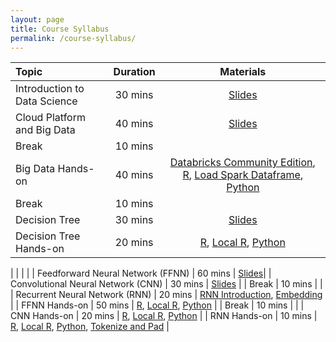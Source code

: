 ```yaml
---
layout: page
title: Course Syllabus
permalink: /course-syllabus/
---
```


| Topic | Duration | Materials |
| :--- | :---: | :---: |
| Introduction to Data Science | 30 mins | [Slides](https://course2021.scientistcafe.com/slides/01introduction/introduction)   |
| Cloud Platform and Big Data | 40 mins | [Slides](https://drive.google.com/file/d/1xb_zu0_GuwLRmyAEyk3R1OsRWWbZz1TS/view?usp=sharing)   |
| Break | 10 mins |  |
| Big Data Hands-on | 40 mins | [Databricks Community Edition](https://databricks.com/try-databricks), [R](https://databricks-prod-cloudfront.cloud.databricks.com/public/4027ec902e239c93eaaa8714f173bcfc/3981279215211072/2496792818539830/78755435857845/latest.html), [Load Spark Dataframe](https://github.com/happyrabbit/IntroDataScience/blob/master/Python/LoadDatasetSpark.ipynb), [Python](https://github.com/happyrabbit/IntroDataScience/blob/master/Python/PysparkETL.ipynb)  |
| Break | 10 mins |  |
| Decision Tree | 30 mins |[Slides](https://course2021.scientistcafe.com/slides/03Tree/Tree.html) |
| Decision Tree Hands-on | 20 mins | [R](https://databricks-prod-cloudfront.cloud.databricks.com/public/4027ec902e239c93eaaa8714f173bcfc/3981279215211072/2496792818540000/78755435857845/latest.html), [Local R](https://scientistcafe.com/ids/r/ch11), [Python](https://github.com/happyrabbit/IntroDataScience/blob/master/Python/TreeBasedModels.ipynb)  |

|  |  |  |
| Feedforward Neural Network (FFNN) | 60 mins | [Slides](https://course2021.scientistcafe.com/slides/02DeepLearning/DNN/DNN_Intro.html)|
| Convolutional Neural Network (CNN) | 30 mins | [Slides](https://course2021.scientistcafe.com/slides/02DeepLearning/CNN/CNN_Intro.html)   |
| Break | 10 mins |  |
| Recurrent Neural Network (RNN) | 20 mins | [RNN Introduction](https://course2021.scientistcafe.com/slides/02DeepLearning/RNN/RNN_Intro.html), [Embedding](https://course2021.scientistcafe.com/slides/02DeepLearning/RNN/RNN_Embedding.html) |
| FFNN Hands-on | 50 mins | [R](https://databricks-prod-cloudfront.cloud.databricks.com/public/4027ec902e239c93eaaa8714f173bcfc/3981279215211072/2496792818539864/78755435857845/latest.html), [Local R](https://scientistcafe.com/ids/r/ch12dnn), [Python](https://github.com/happyrabbit/IntroDataScience/blob/master/Python/FFNN.ipynb) |
| Break | 10 mins |  |
| CNN Hands-on | 20 mins | [R](https://databricks-prod-cloudfront.cloud.databricks.com/public/4027ec902e239c93eaaa8714f173bcfc/3981279215211072/2496792818539913/78755435857845/latest.html), [Local R](https://scientistcafe.com/ids/r/ch12cnn), [Python](https://github.com/happyrabbit/IntroDataScience/blob/master/Python/CNN.ipynb)  |
| RNN Hands-on | 10 mins | [R](https://databricks-prod-cloudfront.cloud.databricks.com/public/4027ec902e239c93eaaa8714f173bcfc/3981279215211072/2496792818539965/78755435857845/latest.html), [Local R](https://scientistcafe.com/ids/r/ch12rnn), [Python](https://github.com/happyrabbit/IntroDataScience/blob/master/Python/RNN.ipynb), [Tokenize and Pad](https://github.com/happyrabbit/IntroDataScience/blob/master/Python/TokenizingPadding.ipynb) |
